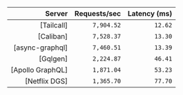 <!-- PERFORMANCE_RESULTS_START -->

| Server | Requests/sec | Latency (ms) |
|--------:|--------------:|--------------:|
| [Tailcall] | `7,904.52` | `12.62` |
| [Caliban] | `7,528.37` | `13.30` |
| [async-graphql] | `7,460.51` | `13.39` |
| [Gqlgen] | `2,224.87` | `46.41` |
| [Apollo GraphQL] | `1,871.04` | `53.23` |
| [Netflix DGS] | `1,365.70` | `77.70` |

<!-- PERFORMANCE_RESULTS_END -->
